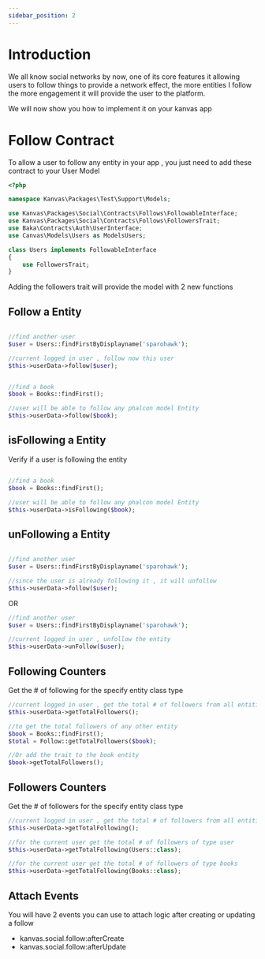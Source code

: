 ```yaml
---
sidebar_position: 2
---
```


# Introduction

We all know social networks by now, one of its core features it allowing users to follow things to provide a network effect, the more entities I follow the more engagement it will provide the user to the platform.

We will now show you how to implement it on your kanvas app

# Follow Contract

To allow a user to follow any entity in your app , you just need to add these contract to your User Model

```php
<?php

namespace Kanvas\Packages\Test\Support\Models;

use Kanvas\Packages\Social\Contracts\Follows\FollowableInterface;
use Kanvas\Packages\Social\Contracts\Follows\FollowersTrait;
use Baka\Contracts\Auth\UserInterface;
use Canvas\Models\Users as ModelsUsers;

class Users implements FollowableInterface
{
    use FollowersTrait;
}

```

Adding the followers trait will provide the model with 2 new functions

Follow a Entity
-------------------

```php

//find another user 
$user = Users::findFirstByDisplayname('sparohawk');

//current logged in user , follow now this user
$this->userData->follow($user);
```

```php

//find a book
$book = Books::findFirst();

//user will be able to follow any phalcon model Entity
$this->userData->follow($book);
```

isFollowing a Entity
----------

Verify if a user is following the entity

```php

//find a book
$book = Books::findFirst();

//user will be able to follow any phalcon model Entity
$this->userData->isFollowing($book);
```

unFollowing a Entity
----------

```php

//find another user 
$user = Users::findFirstByDisplayname('sparohawk');

//since the user is already following it , it will unfollow
$this->userData->follow($user);
```

OR

```php
//find another user 
$user = Users::findFirstByDisplayname('sparohawk');

//current logged in user , unfollow the entity
$this->userData->unFollow($user);
```

Following Counters
-----

Get the # of following for the specify entity class type

```php
//current logged in user , get the total # of followers from all entities
$this->userData->getTotalFollowers();

//to get the total followers of any other entity
$book = Books::findFirst();
$total = Follow::getTotalFollowers($book);

//Or add the trait to the book entity
$book->getTotalFollowers();

```

Followers Counters
-----

Get the # of followers for the specify entity class type

```php
//current logged in user , get the total # of followers from all entities
$this->userData->getTotalFollowing();

//for the current user get the total # of followers of type user
$this->userData->getTotalFollowing(Users::class);

//for the current user get the total # of followers of type books
$this->userData->getTotalFollowing(Books::class);

```

Attach Events
-----

You will have 2 events you can use to attach logic after creating or updating a follow

- kanvas.social.follow:afterCreate
- kanvas.social.follow:afterUpdate